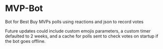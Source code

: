 # MVP-Bot
Bot for Best Buy MVPs polls using reactions and json to record votes

Future updates could include custom emojis parameters, a custom timer defaulted to 2 weeks, and a cache for polls sent to check votes on startup if the bot goes offline.
